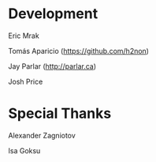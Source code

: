 # Development

Eric Mrak

Tomás Aparicio (https://github.com/h2non)

Jay Parlar (http://parlar.ca)

Josh Price

# Special Thanks

Alexander Zagniotov

Isa Goksu
